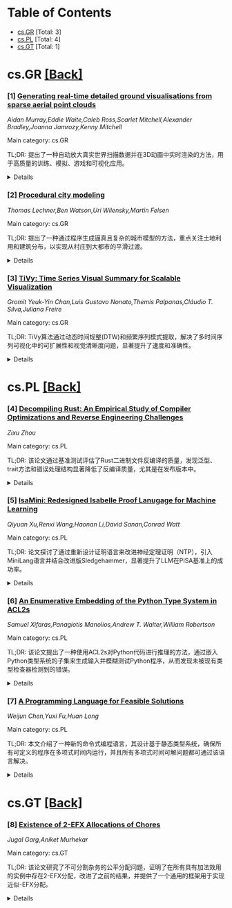 <div id=toc></div>

# Table of Contents

- [cs.GR](#cs.GR) [Total: 3]
- [cs.PL](#cs.PL) [Total: 4]
- [cs.GT](#cs.GT) [Total: 1]


<div id='cs.GR'></div>

# cs.GR [[Back]](#toc)

### [1] [Generating real-time detailed ground visualisations from sparse aerial point clouds](https://arxiv.org/abs/2507.18664)
*Aidan Murray,Eddie Waite,Caleb Ross,Scarlet Mitchell,Alexander Bradley,Joanna Jamrozy,Kenny Mitchell*

Main category: cs.GR

TL;DR: 提出了一种自动放大真实世界扫描数据并在3D动画中实时渲染的方法，用于高质量的训练、模拟、游戏和可视化应用。


<details>
  <summary>Details</summary>
Motivation: 传统的户外3D内容制作需要大量艺术家团队，成本高昂且难以精确还原真实世界的多样性。

Method: 通过自动化放大扫描数据，并在3D动画中实时渲染，实现高质量的内容生成。

Result: 能够生成高质量的3D内容，适用于近距离探索的各种应用场景。

Conclusion: 该方法解决了传统3D内容制作的成本和精确性问题，为相关应用提供了高效解决方案。

Abstract: Building realistic wide scale outdoor 3D content with sufficient visual
quality to observe at walking eye level or from driven vehicles is often
carried out by large teams of artists skilled in modelling, texturing, material
shading and lighting, which typically leads to both prohibitive costs and
reduced accuracy honoring the variety of real world ground truth landscapes. In
our proposed method, we define a process to automatically amplify real-world
scanned data and render real-time in animated 3D to explore at close range with
high quality for training, simulation, video game and visualisation
applications.

</details>


### [2] [Procedural city modeling](https://arxiv.org/abs/2507.18899)
*Thomas Lechner,Ben Watson,Uri Wilensky,Martin Felsen*

Main category: cs.GR

TL;DR: 提出了一种通过程序生成逼真且复杂的城市模型的方法，重点关注土地利用和建筑分布，以实现从村庄到大都市的平滑过渡。


<details>
  <summary>Details</summary>
Motivation: 目标是生成人工城市，而非复制现有城市，通过捕捉发展行为创造令人信服的城市环境。同时，希望模型能自我自动化，仅需地形描述作为输入。

Method: 采用基于代理的模拟方法，通过简单的行为规则集让代理在模拟环境中互动，从而涌现出复杂行为。模型支持扩展，可涵盖社会和文化影响。

Result: 生成的系统能够根据地形描述和其他参数自动产生具有说服力的城市模型，支持艺术化调整。

Conclusion: 通过简单规则集的代理互动，能够产生复杂的城市发展行为，模型具有扩展性，可应用于不同类型城市结构的生成。

Abstract: We propose a method to procedurally generate a familiar yet complex human
artifact: the city. We are not trying to reproduce existing cities, but to
generate artificial cities that are convincing and plausible by capturing
developmental behavior. In addition, our results are meant to build upon
themselves, such that they ought to look compelling at any point along the
transition from village to metropolis. Our approach largely focuses upon land
usage and building distribution for creating realistic city environments,
whereas previous attempts at city modeling have mainly focused on populating
road networks. Finally, we want our model to be self automated to the point
that the only necessary input is a terrain description, but other high-level
and low-level parameters can be specified to support artistic contributions.
With the aid of agent based simulation we are generating a system of agents and
behaviors that interact with one another through their effects upon a simulated
environment. Our philosophy is that as each agent follows a simple behavioral
rule set, a more complex behavior will tend to emerge out of the interactions
between the agents and their differing rule sets. By confining our model to a
set of simple rules for each class of agents, we hope to make our model
extendible not only in regard to the types of structures that are produced, but
also in describing the social and cultural influences prevalent in all cities

</details>


### [3] [TiVy: Time Series Visual Summary for Scalable Visualization](https://arxiv.org/abs/2507.18972)
*Gromit Yeuk-Yin Chan,Luis Gustavo Nonato,Themis Palpanas,Cláudio T. Silva,Juliana Freire*

Main category: cs.GR

TL;DR: TiVy算法通过动态时间规整(DTW)和频繁序列模式提取，解决了多时间序列可视化中的可扩展性和视觉清晰度问题，显著提升了速度和准确性。


<details>
  <summary>Details</summary>
Motivation: 现有的多时间序列可视化方法在处理长时间跨度时会导致视觉混乱，难以比较趋势和模式，需要一种更高效的方法。

Method: TiVy算法将时间序列转换为基于DTW视觉相似性的符号序列，并通过频繁序列模式构建相似子序列的分组，生成无视觉混乱的总结。

Result: 实验表明，TiVy能够清晰且准确地提取时间序列模式，速度比传统DTW聚类快1000倍，并能有效探索大规模时间序列数据的隐藏结构。

Conclusion: TiVy提供了一种高效、可扩展的多时间序列可视化方法，显著提升了用户体验和分析效率。

Abstract: Visualizing multiple time series presents fundamental tradeoffs between
scalability and visual clarity. Time series capture the behavior of many
large-scale real-world processes, from stock market trends to urban activities.
Users often gain insights by visualizing them as line charts, juxtaposing or
superposing multiple time series to compare them and identify trends and
patterns. However, existing representations struggle with scalability: when
covering long time spans, leading to visual clutter from too many small
multiples or overlapping lines. We propose TiVy, a new algorithm that
summarizes time series using sequential patterns. It transforms the series into
a set of symbolic sequences based on subsequence visual similarity using
Dynamic Time Warping (DTW), then constructs a disjoint grouping of similar
subsequences based on the frequent sequential patterns. The grouping result, a
visual summary of time series, provides uncluttered superposition with fewer
small multiples. Unlike common clustering techniques, TiVy extracts similar
subsequences (of varying lengths) aligned in time. We also present an
interactive time series visualization that renders large-scale time series in
real-time. Our experimental evaluation shows that our algorithm (1) extracts
clear and accurate patterns when visualizing time series data, (2) achieves a
significant speed-up (1000X) compared to a straightforward DTW clustering. We
also demonstrate the efficiency of our approach to explore hidden structures in
massive time series data in two usage scenarios.

</details>


<div id='cs.PL'></div>

# cs.PL [[Back]](#toc)

### [4] [Decompiling Rust: An Empirical Study of Compiler Optimizations and Reverse Engineering Challenges](https://arxiv.org/abs/2507.18792)
*Zixu Zhou*

Main category: cs.PL

TL;DR: 该论文通过基准测试评估了Rust二进制文件反编译的质量，发现泛型、trait方法和错误处理结构显著降低了反编译质量，尤其是在发布版本中。


<details>
  <summary>Details</summary>
Motivation: 由于Rust语言的丰富类型系统、激进的编译器优化和广泛使用的高级抽象，反编译Rust二进制文件具有挑战性。论文旨在评估核心Rust特性及编译器构建模式对反编译质量的影响。

Method: 论文采用基准测试驱动的评估方法，通过自动化评分框架分析不同语言特性对反编译质量的影响，并通过案例研究具体分析控制流、变量命名和类型信息恢复。

Result: 研究发现，泛型、trait方法和错误处理结构显著降低了反编译质量，尤其是在发布版本中。

Conclusion: 研究结果为工具开发者提供了实用建议，并强调了需要采用针对Rust优化的反编译策略。

Abstract: Decompiling Rust binaries is challenging due to the language's rich type
system, aggressive compiler optimizations, and widespread use of high-level
abstractions. In this work, we conduct a benchmark-driven evaluation of
decompilation quality across core Rust features and compiler build modes. Our
automated scoring framework shows that generic types, trait methods, and error
handling constructs significantly reduce decompilation quality, especially in
release builds. Through representative case studies, we analyze how specific
language constructs affect control flow, variable naming, and type information
recovery. Our findings provide actionable insights for tool developers and
highlight the need for Rust-aware decompilation strategies.

</details>


### [5] [IsaMini: Redesigned Isabelle Proof Lanugage for Machine Learning](https://arxiv.org/abs/2507.18885)
*Qiyuan Xu,Renxi Wang,Haonan Li,David Sanan,Conrad Watt*

Main category: cs.PL

TL;DR: 论文探讨了通过重新设计证明语言来改进神经定理证明（NTP），引入MiniLang语言并结合改进版Sledgehammer，显著提升了LLM在PISA基准上的成功率。


<details>
  <summary>Details</summary>
Motivation: 传统证明工程需要高昂的人工或计算成本，研究旨在通过优化LLM的表现形式来降低这些成本，推动形式化验证及其他软件工程方法的发展。

Method: 论文提出并测试了MiniLang这一重新设计的证明语言，结合改进版本的Sledgehammer，用于Isabelle/HOL环境中的神经定理证明。

Result: 实验结果显示，MiniLang显著提升了两种微调LLM在PISA基准上的表现，pass@1成功率高达69.1%，超过之前的65.7%（Baldur's pass@64），pass@8达到79.2%，优于当前最佳Magnushammer的71.0%。

Conclusion: 通过优化证明语言的表示形式，NTP在LLMs上的性能得到了显著提升，为形式化验证和软件工程领域提供了新的工具和方法。

Abstract: Neural Theorem Proving (NTP) employs deep learning methods, particularly
Large Language Models (LLMs), to automate formal proofs in proof assistants.
This approach holds promise for reducing the dramatic labor costs or
computation costs required in proof engineering, which is fundamental to formal
verification and other software engineering methods. The paper explores the
potential of improving NTP by redesigning the proof language, given that LLMs'
capabilities depend highly on representations. We introduce \emph{MiniLang}, a
redesigned proof language for Isabelle/HOL incorporating an improved version of
Sledgehammer. Experiments show MiniLang benefits two fine-tuned LLMs by
improving the success rate on the PISA benchmark by up to 29\% in comparison to
generation of Isar proof script. The success rate under one attempt (so-called
\emph{pass@1}) reaches 69.1\%, exceeding the previous Baldur's pass@64
(65.7\%); The pass@8 reaches 79.2\%, exceeding the state-of-the-art on PISA
(71.0\%) achieved by Magnushammer.

</details>


### [6] [An Enumerative Embedding of the Python Type System in ACL2s](https://arxiv.org/abs/2507.19015)
*Samuel Xifaras,Panagiotis Manolios,Andrew T. Walter,William Robertson*

Main category: cs.PL

TL;DR: 该论文提出了一种使用ACL2s对Python代码进行推理的方法，通过嵌入Python类型系统的子集来生成输入并模糊测试Python程序，从而发现未被现有类型检查器检测到的错误。


<details>
  <summary>Details</summary>
Motivation: Python作为一种广泛使用的高级解释语言，其代码的质量和安全性日益重要。论文旨在利用ACL2s工具对Python代码进行更深入的静态分析和测试。

Method: 通过将Python类型系统的子集嵌入到ACL2s中，定义类型并为这些类型生成实例，用于模糊测试Python程序。

Result: 在四个开源仓库中测试，代码覆盖率在68%至80%以上，并识别了影响覆盖率的代码模式（如复杂分支条件和外部文件系统依赖）。

Conclusion: 论文展示了使用ACL2s进行Python代码分析和测试的潜力，并提出了未来改进的方向。

Abstract: Python is a high-level interpreted language that has become an industry
standard in a wide variety of applications. In this paper, we take a first step
towards using ACL2s to reason about Python code by developing an embedding of a
subset of the Python type system in ACL2s. The subset of Python types we
support includes many of the most commonly used type annotations as well as
user-defined types comprised of supported types. We provide ACL2s definitions
of these types, as well as defdata enumerators that are customized to provide
code coverage and identify errors in Python programs. Using the ACL2s
embedding, we can generate instances of types that can then be used as inputs
to fuzz Python programs, which allows us to identify bugs in Python code that
are not detected by state-of-the-art Python type checkers. We evaluate our work
against four open-source repositories, extracting their type information and
generating inputs for fuzzing functions with type signatures that are in the
supported subset of Python types. Note that we only use the type signatures of
functions to generate inputs and treat the bodies of functions as black boxes.
We measure code coverage, which ranges from about 68% to more than 80%, and
identify code patterns that hinder coverage such as complex branch conditions
and external file system dependencies. We conclude with a discussion of the
results and recommendations for future work.

</details>


### [7] [A Programming Language for Feasible Solutions](https://arxiv.org/abs/2507.19176)
*Weijun Chen,Yuxi Fu,Huan Long*

Main category: cs.PL

TL;DR: 本文介绍了一种新的命令式编程语言，其设计基于静态类型系统，确保所有可定义的程序在多项式时间内运行，并且所有多项式时间可解问题都可通过该语言解决。


<details>
  <summary>Details</summary>
Motivation: 程序验证中的运行效率和终止性是关键问题，本文旨在开发一个稳健的框架，确保这些属性在设计时得到保证。

Method: 设计了一种新的命令式编程语言，基于静态类型系统，确保程序的运行时间在多项式范围内。

Result: 理论方面证实了基本等价性，非平凡地证明了等价定理；实践方面实现了该语言的解释器，验证了方法的可行性。

Conclusion: 该框架为程序分析和验证提供了高效且可靠的方法，同时在理论和实践中均取得了显著成果。

Abstract: Runtime efficiency and termination are crucial properties in the studies of
program verification. Instead of dealing with these issues in an ad hoc manner,
it would be useful to develop a robust framework in which such properties are
guaranteed by design. This paper introduces a new imperative programming
language whose design is grounded in a static type system that ensures the
following equivalence property: All definable programs are guaranteed to run in
polynomial time; Conversely, all problems solvable in polynomial time can be
solved by some programs of the language. The contribution of this work is
twofold. On the theoretical side, the foundational equivalence property is
established, and the proof of the equivalence theorem is non-trivial. On the
practical side, a programming approach is proposed that can streamline program
analysis and verification for feasible computations. An interpreter for the
language has been implemented, demonstrating the feasibility of the approach in
practice.

</details>


<div id='cs.GT'></div>

# cs.GT [[Back]](#toc)

### [8] [Existence of 2-EFX Allocations of Chores](https://arxiv.org/abs/2507.19461)
*Jugal Garg,Aniket Murhekar*

Main category: cs.GT

TL;DR: 该论文研究了不可分割杂务的公平分配问题，证明了在所有具有加法效用的实例中存在2-EFX分配，改进了之前的结果，并提供了一个通用的框架用于实现近似-EFX分配。


<details>
  <summary>Details</summary>
Motivation: 研究不可分割杂务的公平分配问题，特别是满足嫉妒自由性（EFX）及其乘法近似性，以解决实际分配中的公平性问题。

Method: 通过提供一个通用框架，从满足EF1和帕累托最优（PO）的初始分配出发，通过局部交换来达到近似-EFX分配。

Result: 证明了在所有具有加法效用的实例中存在2-EFX分配，并统一证明了多项现有结果的简单证明。

Conclusion: 该框架因其简单性和通用性，有望在近似-EFX领域有更广泛的应用。

Abstract: We study the fair division of indivisible chores among agents with additive
disutility functions. We investigate the existence of allocations satisfying
the popular fairness notion of envy-freeness up to any chore (EFX), and its
multiplicative approximations. The existence of $4$-EFX allocations was
recently established by Garg, Murhekar, and Qin (2025). We improve this
guarantee by proving the existence of $2$-EFX allocations for all instances
with additive disutilities. This approximation was previously known only for
restricted instances such as bivalued disutilities (Lin, Wu, and Zhou (2025))
or three agents (Afshinmehr, Ansaripour, Danaei, and Mehlhorn (2024)).
  We obtain our result by providing a general framework for achieving
approximate-EFX allocations. The approach begins with a suitable initial
allocation and performs a sequence of local swaps between the bundles of
envious and envied agents. For our main result, we begin with an initial
allocation that satisfies envy-freeness up to one chore (EF1) and
Pareto-optimality (PO); the existence of such an allocation was recently
established in a major breakthrough by Mahara (2025). We further demonstrate
the strength and generality of our framework by giving simple and unified
proofs of existing results, namely (i) $2$-EFX for bivalued instances, (ii)
2-EFX for three agents, (iii) EFX when the number of chores is at most twice
the number of agents, and (iv) $4$-EFX for all instances. We expect this
framework to have broader applications in approximate-EFX due to its simplicity
and generality.

</details>
